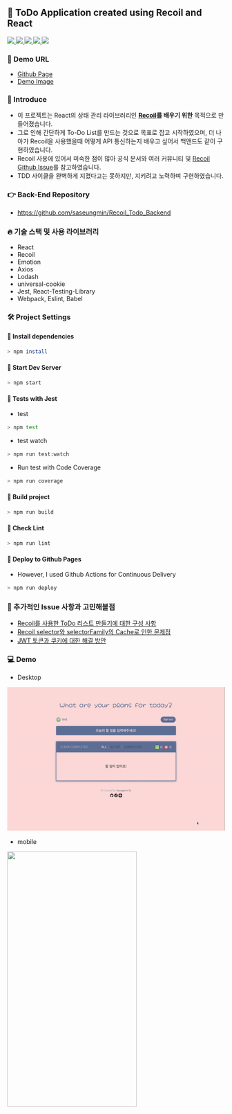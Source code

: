 ## 🦄 ToDo Application created using Recoil and React

<a href="https://github.com/saseungmin/Recoil_ToDo/actions?query=workflow%3ACI">
  <img src="https://img.shields.io/github/workflow/status/saseungmin/Recoil_ToDo/CI?label=CI&logo=GitHub&style=flat-square" />
</a>

<a href="https://github.com/saseungmin/Recoil_ToDo/actions?query=workflow%3ACD">
  <img src="https://img.shields.io/github/workflow/status/saseungmin/Recoil_ToDo/CD?label=build&logo=GitHub&style=flat-square" />
</a>

<a href="https://codecov.io/gh/saseungmin/Recoil_ToDo">
  <img src="https://codecov.io/gh/saseungmin/Recoil_ToDo/branch/main/graph/badge.svg?token=UAQ7YZZCA8"/>
</a>
    
<a href="https://github.com/saseungmin/Recoil_ToDo/issues">
  <img src="https://img.shields.io/github/issues/saseungmin/Recoil_ToDo?style=flat-square" />
</a>

<a href="https://github.com/saseungmin/Recoil_ToDo/blob/main/LICENSE"> 
  <img src="https://img.shields.io/github/license/saseungmin/Recoil_ToDo?style=flat-square">
</a>

### 🚀 Demo URL
- [Github Page](https://saseungmin.github.io/Recoil_ToDo/)
- [Demo Image](#-demo)


### 🎈 Introduce
- 이 프로젝트는 React의 상태 관리 라이브러리인 **[Recoil](https://recoiljs.org/)를 배우기 위한** 목적으로 만들어졌습니다.
- 그로 인해 간단하게 To-Do List를 만드는 것으로 목표로 잡고 시작하였으며, 더 나아가 Recoil을 사용했을때 어떻게 API 통신하는지 배우고 싶어서 백앤드도 같이 구현하였습니다.
- Recoil 사용에 있어서 미숙한 점이 많아 공식 문서와 여러 커뮤니티 및 [Recoil Github Issue](https://github.com/facebookexperimental/Recoil/issues)를 참고하였습니다.
- TDD 사이클을 완벽하게 지켰다고는 못하지만, 지키려고 노력하며 구현하였습니다.

### 👉 Back-End Repository
- https://github.com/saseungmin/Recoil_Todo_Backend

### 🔥 기술 스택 및 사용 라이브러리
- React
- Recoil
- Emotion
- Axios
- Lodash
- universal-cookie
- Jest, React-Testing-Library
- Webpack, Eslint, Babel

### 🛠 Project Settings

#### 📢 Install dependencies

```bash
> npm install
```

#### 📢 Start Dev Server

```bash
> npm start
```

#### 📢 Tests with Jest
- test

```bash
> npm test
```

- test watch

```bash
> npm run test:watch
```

- Run test with Code Coverage

```bash
> npm run coverage
```

#### 📢 Build project

```bash
> npm run build
```

#### 📢 Check Lint

```bash
> npm run lint
```

#### 📢 Deploy to Github Pages
- However, I used Github Actions for Continuous Delivery

```bash
> npm run deploy
```

### 🤔 추가적인 Issue 사항과 고민해볼점
- [Recoil를 사용한 ToDo 리스트 만들기에 대한 구성 사항](https://github.com/saseungmin/Recoil_ToDo/issues/4)
- [Recoil selector와 selectorFamily의 Cache로 인한 문제점](https://github.com/saseungmin/Recoil_ToDo/issues/57)
- [JWT 토큰과 쿠키에 대한 해결 방안](https://github.com/saseungmin/Recoil_ToDo/issues/57)

### 💻 Demo
- Desktop

![demo-desktop](images/demo-desktop.gif)

- mobile

<img src="images/demo-mobile.gif" width="300px" height="590px" >

